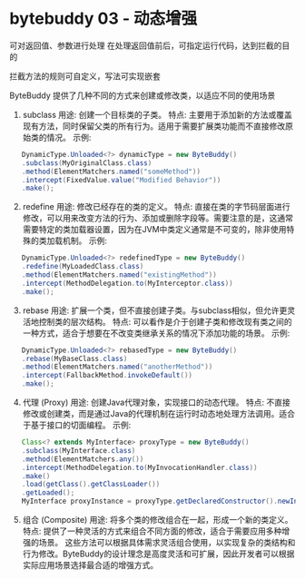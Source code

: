 # bytebuddy 03 - 动态增强

可对返回值、参数进行处理
在处理返回值前后，可指定运行代码，达到拦截的目的

拦截方法的规则可自定义，写法可实现嵌套

ByteBuddy 提供了几种不同的方式来创建或修改类，以适应不同的使用场景
1. subclass
   用途: 创建一个目标类的子类。
   特点: 主要用于添加新的方法或覆盖现有方法，同时保留父类的所有行为。适用于需要扩展类功能而不直接修改原始类的情况。
   示例:
```java
   DynamicType.Unloaded<?> dynamicType = new ByteBuddy()
   .subclass(MyOriginalClass.class)
   .method(ElementMatchers.named("someMethod"))
   .intercept(FixedValue.value("Modified Behavior"))
   .make();
```
2. redefine
   用途: 修改已经存在的类的定义。
   特点: 直接在类的字节码层面进行修改，可以用来改变方法的行为、添加或删除字段等。需要注意的是，这通常需要特定的类加载器设置，因为在JVM中类定义通常是不可变的，除非使用特殊的类加载机制。
   示例:

```java
   DynamicType.Unloaded<?> redefinedType = new ByteBuddy()
   .redefine(MyLoadedClass.class)
   .method(ElementMatchers.named("existingMethod"))
   .intercept(MethodDelegation.to(MyInterceptor.class))
   .make();
```
3. rebase
   用途: 扩展一个类，但不直接创建子类。与subclass相似，但允许更灵活地控制类的层次结构。
   特点: 可以看作是介于创建子类和修改现有类之间的一种方式，适合于想要在不改变类继承关系的情况下添加功能的场景。
   示例:

```java
   DynamicType.Unloaded<?> rebasedType = new ByteBuddy()
   .rebase(MyBaseClass.class)
   .method(ElementMatchers.named("anotherMethod"))
   .intercept(FallbackMethod.invokeDefault())
   .make();
```
4. 代理 (Proxy)
   用途: 创建Java代理对象，实现接口的动态代理。
   特点: 不直接修改或创建类，而是通过Java的代理机制在运行时动态地处理方法调用。适合于基于接口的切面编程。
   示例:

```java
   Class<? extends MyInterface> proxyType = new ByteBuddy()
   .subclass(MyInterface.class)
   .method(ElementMatchers.any())
   .intercept(MethodDelegation.to(MyInvocationHandler.class))
   .make()
   .load(getClass().getClassLoader())
   .getLoaded();
   MyInterface proxyInstance = proxyType.getDeclaredConstructor().newInstance();
```
5. 组合 (Composite)
   用途: 将多个类的修改组合在一起，形成一个新的类定义。
   特点: 提供了一种灵活的方式来组合不同方面的修改，适合于需要应用多种增强的场景。
   这些方法可以根据具体需求灵活组合使用，以实现复杂的类结构和行为修改。ByteBuddy的设计理念是高度灵活和可扩展，因此开发者可以根据实际应用场景选择最合适的增强方式。

